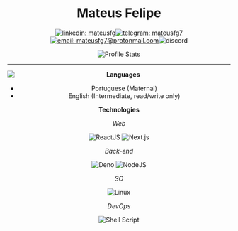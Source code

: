 <div align="center">

# Mateus Felipe

[![linkedin: mateusfg](https://img.shields.io/badge/linkedin-0077B5?&style=for-the-badge&logo=linkedin)](https://linkedin.com/in/mateusfg)[![telegram: mateusfg7](https://img.shields.io/badge/telegram-2CA5E0?&style=for-the-badge&logo=telegram)](https://t.me/mateusfg7)[![email: mateusfg7@protonmail.com](https://img.shields.io/badge/email-8B89CC?&style=for-the-badge&logo=protonmail&logoColor=FFF)](mailto:mateusfg7@protonmail.com)![discord](https://img.shields.io/badge/discord-7289DA?&label=mateusfg7%237944&labelColor=222&style=for-the-badge&logo=discord&logoColor=7289DA)

![Profile Stats](https://github-readme-stats.vercel.app/api?username=mateusfg7&hide_border=true&show_icons=true&title_color=ddd&icon_color=ddd&text_color=fff&bg_color=222)
<!-- ![Profile Stats](https://github-readme-stats.vercel.app/api?username=mateusfg7&show_icons=true&title_color=222&icon_color=222&text_color=000&bg_color=ffffff5f) -->

<!-- [![email: mateusfg7@protonmail.com](https://img.shields.io/badge/email-8B89CC?&label=mateusfg7@protonmail.com&labelColor=222&style=for-the-badge&logo=protonmail&logoColor=8B89CC)](mailto:mateusfg7@protonmail.com)
[![linkedin: mateusfg](https://img.shields.io/badge/linkedin-0077B5?&label=mateusfg&labelColor=222&&style=for-the-badge&logo=linkedin&logoColor=0077B5)](https://linkedin.com/in/mateusfg)
![discord](https://img.shields.io/badge/discord-7289DA?&label=mateusfg7%237944&labelColor=222&style=for-the-badge&logo=discord&logoColor=7289DA)
[![telegram: mateusfg7](https://img.shields.io/badge/telegram-2CA5E0?&label=mateusfg7&labelColor=222&style=for-the-badge&logo=telegram&logoColor=2CA5E0)](https://t.me/mateusfg7) -->





</div>

---

<!-- ## 💻 Programming -->

<!-- <img src="https://github-readme-stats.vercel.app/api/top-langs/?username=mateusfg7&hide_border=true&bg_color=ffffff5f&langs_count=15&hide=jupyter%20notebook,html,c%2B%2B,php,shell,java&title_color=000" align="left"> -->
<img src="https://github-readme-stats.vercel.app/api/top-langs/?username=mateusfg7&hide_border=true&show_icons=true&title_color=ddd&icon_color=ddd&text_color=fff&bg_color=222&langs_count=30&hide=jupyter%20notebook,html,c%2B%2B,php,shell,java,css" align="left">

<div align="center">


**Languages**

<!-- ![:brazil: Portuguese (Maternal)](https://img.shields.io/badge/Portugu%C3%AAs-4CAF72?&label=Materno&labelColor=61C286&style=for-the-badge&logo=pt-br&logoColor=000)
![:us: English (Intermediate, read only)](https://img.shields.io/badge/English-4C51AF?&label=Intermediate%2C%20read%20only&labelColor=6166C2&style=for-the-badge&logo=pt-br&logoColor=000
) -->
<!--
![:brazil: Portuguese (Maternal)](https://img.shields.io/badge/Portugu%C3%AAs-4CAF72?&label=Materno&labelColor=222&style=for-the-badge&logo=pt-br&logoColor=000)
![:us: English (Intermediate, read only)](https://img.shields.io/badge/English-4C51AF?&label=Intermediate%2C%20read%20only&labelColor=222&style=for-the-badge&logo=pt-br&logoColor=000
)
-->
 - Portuguese (Maternal)
 - English (Intermediate, read/write only)

**Technologies**

_Web_

![ReactJS](https://img.shields.io/badge/React%20JS-61DAFB?&style=flat&logo=react&logoColor=000) ![Next.js](https://img.shields.io/badge/Next.js-000?&style=flat&logo=next.js&logoColor=FFF)

_Back-end_

![Deno](https://img.shields.io/badge/Deno-000?&style=flat&logo=deno&logoColor=FFF) ![NodeJS](https://img.shields.io/badge/Node%20JS-339933?&style=flat&logo=node.js&logoColor=FFF)

_SO_

![Linux](https://img.shields.io/badge/Linux-FCC624?&style=flat&logo=linux&logoColor=000)


_DevOps_

![Shell Script](https://img.shields.io/badge/Shell%20Script-4EAA25?&style=flat&logo=gnu-bash&logoColor=FFF)

<!--
![ReactJS](https://img.shields.io/badge/React%20Native-88dff7?&style=flat&logo=react&logoColor=000)
-->






</div>
